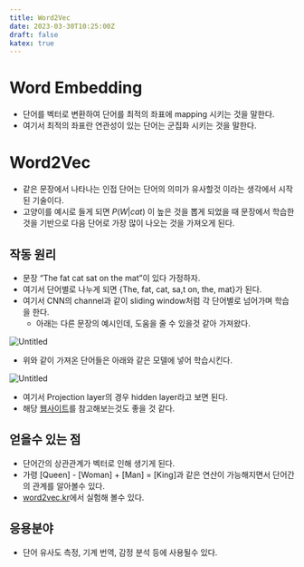 ```yaml
---
title: Word2Vec
date: 2023-03-30T10:25:00Z
draft: false
katex: true
---
```


# Word Embedding

- 단어를 벡터로 변환하여 단어를 최적의 좌표에 mapping 시키는 것을 말한다.
- 여기서 최적의 좌표란 연관성이 있는 단어는 군집화 시키는 것을 말한다.

# Word2Vec

- 같은 문장에서 나타나는 인접 단어는 단어의 의미가 유사할것 이라는 생각에서 시작된 기술이다.
- 고양이를 예시로 들게 되면 $P(W|cat)$ 이 높은 것을 뽑게 되었을 때 문장에서 학습한것을 기반으로 다음 단어로 가장 많이 나오는 것을 가져오게 된다.

## 작동 원리

- 문장 “The fat cat sat on the mat”이 있다 가정하자.
- 여기서 단어별로 나누게 되면 {The, fat, cat, sa,t on, the, mat}가 된다.
- 여기서 CNN의 channel과 같이 sliding window처럼 각 단어별로 넘어가며 학습을 한다.
    - 아래는 다른 문장의 예시인데, 도움을 줄 수 있을것 같아 가져왔다.
        
![Untitled](/Word2Vec%209755b1c721844486a3ef5ec10e4865cf/Untitled.png)
        
- 위와 같이 가져온 단어들은 아래와 같은 모델에 넣어 학습시킨다.
    
![Untitled](/Word2Vec%209755b1c721844486a3ef5ec10e4865cf/Untitled%201.png)
    
- 여기서 Projection layer의 경우 hidden layer라고 보면 된다.
- 해당 [웹사이트](https://ronxin.github.io/wevi/)를 참고해보는것도 좋을 것 같다.

## 얻을수 있는 점

- 단어간의 상관관계가 벡터로 인해 생기게 된다.
- 가령 [Queen] - [Woman] + [Man] = [King]과 같은 연산이 가능해지면서 단어간의 관계를 알아볼수 있다.
- [word2vec.kr](https://word2vec.kr/)에서 실험해 볼수 있다.

## 응용분야

- 단어 유사도 측정, 기계 번역, 감정 분석 등에 사용될수 있다.

